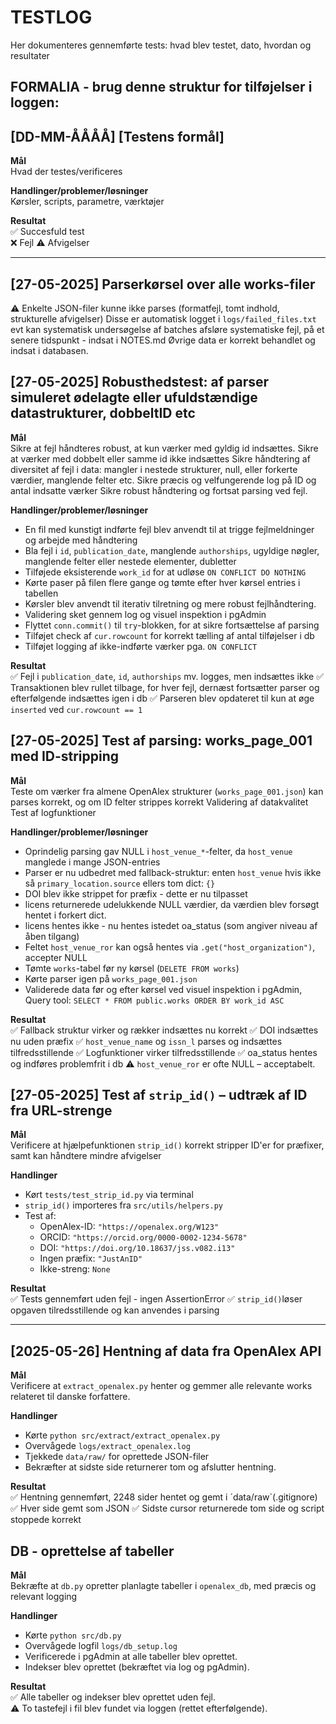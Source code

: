 # TESTLOG

Her dokumenteres gennemførte tests: hvad blev testet, dato, hvordan og resultater

## FORMALIA - brug denne struktur for tilføjelser i loggen:

## [DD-MM-ÅÅÅÅ] [Testens formål]

**Mål**  
Hvad der testes/verificeres

**Handlinger/problemer/løsninger**  
Kørsler, scripts, parametre, værktøjer

**Resultat**  
✅ Succesfuld test  
❌ Fejl
⚠️ Afvigelser

___

## [27-05-2025] Parserkørsel over alle works-filer


⚠️ Enkelte JSON-filer kunne ikke parses (formatfejl, tomt indhold, strukturelle afvigelser)
Disse er automatisk logget i `logs/failed_files.txt`
evt kan systematisk undersøgelse af batches afsløre systematiske fejl, på et senere tidspunkt - indsat i NOTES.md
Øvrige data er korrekt behandlet og indsat i databasen.


## [27-05-2025] Robusthedstest: af parser simuleret ødelagte eller ufuldstændige datastrukturer, dobbeltID etc

**Mål**  
Sikre at fejl håndteres robust, at kun værker med gyldig id indsættes.
Sikre at værker med dobbelt eller samme id ikke indsættes
Sikre håndtering af diversitet af fejl i data: mangler i nestede strukturer, null, eller forkerte værdier, manglende felter etc.
Sikre præcis og velfungerende log på ID og antal indsatte værker
Sikre robust håndtering og fortsat parsing ved fejl.

**Handlinger/problemer/løsninger**  
- En fil med kunstigt indførte fejl blev anvendt til at trigge fejlmeldninger og arbejde med håndtering
- Bla fejl i `id`, `publication_date`, manglende `authorships`, ugyldige nøgler, manglende felter eller nestede elementer, dubletter
- Tilføjede eksisterende `work_id` for at udløse `ON CONFLICT DO NOTHING`
- Kørte paser på filen flere gange og tømte efter hver kørsel entries i tabellen
- Kørsler blev anvendt til iterativ tilretning og mere robust fejlhåndtering.
- Validering sket gennem log og visuel inspektion i pgAdmin
- Flyttet `conn.commit()` til `try`-blokken, for at sikre fortsættelse af parsing
- Tilføjet check af `cur.rowcount` for korrekt tælling af antal tilføjelser i db
- Tilføjet logging af ikke-indførte værker pga. `ON CONFLICT`

**Resultat**  
✅ Fejl i `publication_date`, `id`, `authorships` mv. logges, men indsættes ikke
✅ Transaktionen blev rullet tilbage, for hver fejl, dernæst fortsætter parser og efterfølgende indsættes igen i db
✅ Parseren blev opdateret til kun at øge `inserted` ved `cur.rowcount == 1`



## [27-05-2025] Test af parsing: works_page_001 med ID-stripping

**Mål**  
Teste om værker fra almene OpenAlex strukturer (`works_page_001.json`) kan parses korrekt,  og om ID felter strippes korrekt
Validering af datakvalitet
Test af logfunktioner

**Handlinger/problemer/løsninger**  
- Oprindelig parsing gav NULL i `host_venue_*`-felter, da `host_venue` manglede i mange JSON-entries
- Parser er nu udbedret med fallback-struktur:
  enten `host_venue` hvis ikke så `primary_location.source` ellers tom dict: `{}`
- DOI blev ikke strippet for præfix - dette er nu tilpasset
- licens returnerede udelukkende NULL værdier, da værdien blev forsøgt hentet i forkert dict. 
- licens hentes ikke - nu hentes istedet oa_status (som angiver niveau af åben tilgang)
- Feltet `host_venue_ror` kan også hentes via `.get("host_organization")`, accepter NULL
- Tømte `works`-tabel før ny kørsel (`DELETE FROM works`)
- Kørte parser igen på `works_page_001.json`
- Validerede data før og efter kørsel ved visuel inspektion i pgAdmin, Query tool: `SELECT * FROM public.works
ORDER BY work_id ASC`

**Resultat**  
✅ Fallback struktur virker og rækker indsættes nu korrekt
✅ DOI indsættes nu uden præfix
✅ `host_venue_name` og `issn_l` parses og indsættes tilfredsstillende
✅ Logfunktioner virker tilfredsstillende
✅ oa_status hentes og indføres problemfrit i db
⚠️ `host_venue_ror` er ofte NULL – acceptabelt. 



## [27-05-2025] Test af `strip_id()` – udtræk af ID fra URL-strenge

**Mål**  
Verificere at hjælpefunktionen `strip_id()` korrekt stripper ID'er for præfixer, samt kan håndtere mindre afvigelser

**Handlinger**  
- Kørt `tests/test_strip_id.py` via terminal
- `strip_id()` importeres fra `src/utils/helpers.py`
- Test af:
  - OpenAlex-ID: `"https://openalex.org/W123"`
  - ORCID: `"https://orcid.org/0000-0002-1234-5678"`
  - DOI: `"https://doi.org/10.18637/jss.v082.i13"`
  - Ingen præfix: `"JustAnID"`
  - Ikke-streng: `None`

**Resultat**  
✅ Tests gennemført uden fejl - ingen AssertionError
✅ `strip_id()`løser opgaven tilredsstillende og kan anvendes i parsing

---

## [2025-05-26] Hentning af data fra OpenAlex API

**Mål**  
Verificere at `extract_openalex.py` henter og gemmer alle relevante works relateret til danske forfattere.

**Handlinger**
- Kørte `python src/extract/extract_openalex.py`
- Overvågede `logs/extract_openalex.log`
- Tjekkede `data/raw/` for oprettede JSON-filer
- Bekræfter at sidste side returnerer tom og afslutter hentning.

**Resultat**  
✅ Hentning gennemført, 2248 sider hentet og gemt i ´data/raw`(.gitignore)
✅ Hver side gemt som JSON
✅ Sidste cursor returnerede tom side og script stoppede korrekt


## DB - oprettelse af tabeller

**Mål**  
Bekræfte at `db.py` opretter planlagte tabeller i `openalex_db`, med præcis og relevant logging

**Handlinger**
- Kørte `python src/db.py`
- Overvågede logfil `logs/db_setup.log`
- Verificerede i pgAdmin at alle tabeller blev oprettet.
- Indekser blev oprettet (bekræftet via log og pgAdmin).

**Resultat**  
✅ Alle tabeller og indekser blev oprettet uden fejl.  
⚠️ To tastefejl i fil blev fundet via loggen (rettet efterfølgende).






